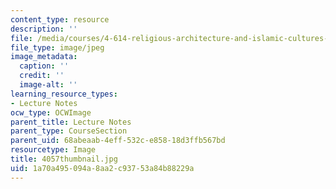 ```yaml
---
content_type: resource
description: ''
file: /media/courses/4-614-religious-architecture-and-islamic-cultures-fall-2002/1a70a495094a8aa2c93753a84b88229a_4057thumbnail.jpg
file_type: image/jpeg
image_metadata:
  caption: ''
  credit: ''
  image-alt: ''
learning_resource_types:
- Lecture Notes
ocw_type: OCWImage
parent_title: Lecture Notes
parent_type: CourseSection
parent_uid: 68abeaab-4eff-532c-e858-18d3ffb567bd
resourcetype: Image
title: 4057thumbnail.jpg
uid: 1a70a495-094a-8aa2-c937-53a84b88229a
---
```

